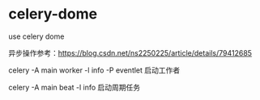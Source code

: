 # celery-dome
use celery dome

异步操作参考：https://blog.csdn.net/ns2250225/article/details/79412685

celery -A main worker -l info -P eventlet 启动工作者

celery -A main beat -l info 启动周期任务


